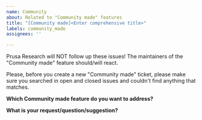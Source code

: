 ```yaml
---
name: Community
about: Related to "Community made" features
title: "[Community made]<Enter comprehensive title>"
labels: community_made
assignees: ''

---
```


Prusa Research will NOT follow up these issues!
The maintainers of the "Community made" feature should/will react.

Please, before you create a new "Community made" ticket, please make sure you searched in open and closed issues and couldn't find anything that matches.

**Which Community made feature do you want to address?**

**What is your request/question/suggestion?**
